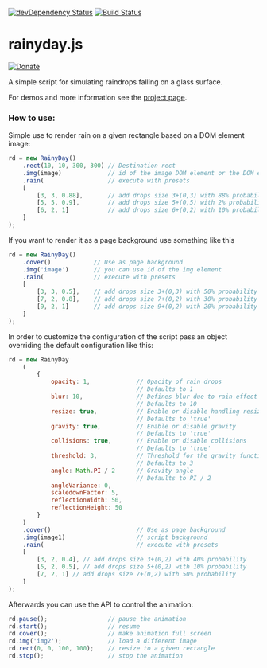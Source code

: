 [![devDependency Status](https://david-dm.org/maroslaw/rainyday.js/dev-status.png)](https://david-dm.org/maroslaw/rainyday.js#info=devDependencies)
[![Build Status](https://travis-ci.org/maroslaw/rainyday.js.png)](https://travis-ci.org/maroslaw/rainyday.js)

# rainyday.js

[![Donate](https://www.paypalobjects.com/en_US/i/btn/btn_donate_LG.gif)](https://www.paypal.com/cgi-bin/webscr?cmd=_s-xclick&hosted_button_id=XWP2SR3FLGE6C)

A simple script for simulating raindrops falling on a glass surface.

For demos and more information see the [project page](http://maroslaw.github.io/rainyday.js/).

### How to use:

Simple use to render rain on a given rectangle based on a DOM element image:
```js
rd = new RainyDay()
    .rect(10, 10, 300, 300) // Destination rect
    .img(image)             // id of the image DOM element or the DOM element itself
    .rain(                  // execute with presets
    [
        [3, 3, 0.88],       // add drops size 3+(0,3) with 88% probability
        [5, 5, 0.9],        // add drops size 5+(0,5) with 2% probability
        [6, 2, 1]           // add drops size 6+(0,2) with 10% probability
    ]
);
```
If you want to render it as a page background use something like this
```js
rd = new RainyDay()
    .cover()            // Use as page background
    .img('image')       // you can use id of the img element
    .rain(              // execute with presets
    [
        [3, 3, 0.5],    // add drops size 3+(0,3) with 50% probability
        [7, 2, 0.8],    // add drops size 7+(0,2) with 30% probability
        [9, 2, 1]       // add drops size 9+(0,2) with 20% probability
    ]
);
```
In order to customize the configuration of the script pass an object overriding the default configuration like this:
```js
rd = new RainyDay
    (
        {
            opacity: 1,             // Opacity of rain drops
                                    // Defaults to 1
            blur: 10,               // Defines blur due to rain effect
                                    // Defaults to 10
            resize: true,           // Enable or disable handling resize events
                                    // Defaults to 'true'
            gravity: true,          // Enable or disable gravity
                                    // Defaults to 'true'
            collisions: true,       // Enable or disable collisions
                                    // Defaults to 'true'
            threshold: 3,           // Threshold for the gravity function
                                    // Defaults to 3
            angle: Math.PI / 2      // Gravity angle
                                    // Defaults to PI / 2
            angleVariance: 0,
            scaledownFactor: 5,
            reflectionWidth: 50,
            reflectionHeight: 50
        }
    )
    .cover()                        // Use as page background
    .img(image1)                    // script background
    .rain(                          // execute with presets
    [
        [3, 2, 0.4], // add drops size 3+(0,2) with 40% probability
        [5, 2, 0.5], // add drops size 5+(0,2) with 10% probability
        [7, 2, 1] // add drops size 7+(0,2) with 50% probability
    ]
);
```
Afterwards you can use the API to control the animation:
```js
rd.pause();                 // pause the animation
rd.start();                 // resume
rd.cover();                 // make animation full screen
rd.img('img2');             // load a different image
rd.rect(0, 0, 100, 100);    // resize to a given rectangle
rd.stop();                  // stop the animation
```